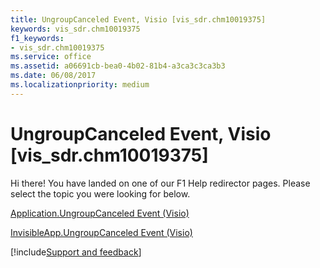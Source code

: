 ```yaml
---
title: UngroupCanceled Event, Visio [vis_sdr.chm10019375]
keywords: vis_sdr.chm10019375
f1_keywords:
- vis_sdr.chm10019375
ms.service: office
ms.assetid: a06691cb-bea0-4b02-81b4-a3ca3c3ca3b3
ms.date: 06/08/2017
ms.localizationpriority: medium
---
```



# UngroupCanceled Event, Visio [vis_sdr.chm10019375]

Hi there! You have landed on one of our F1 Help redirector pages. Please select the topic you were looking for below.

[Application.UngroupCanceled Event (Visio)](https://msdn.microsoft.com/library/2b1ed000-b755-913e-b531-cc6a5a224ac4%28Office.15%29.aspx)

[InvisibleApp.UngroupCanceled Event (Visio)](https://msdn.microsoft.com/library/6b42a73e-d913-0293-36c8-e8144d7a4999%28Office.15%29.aspx)

[!include[Support and feedback](~/includes/feedback-boilerplate.md)]